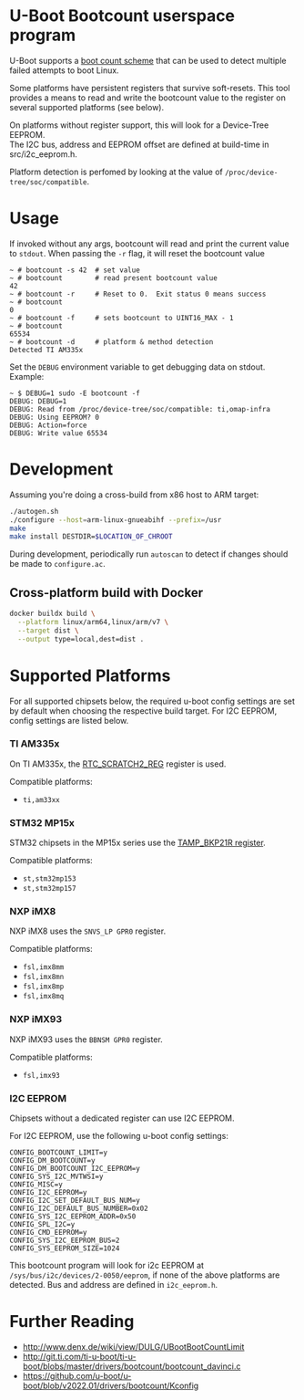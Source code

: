 # U-Boot Bootcount userspace program

U-Boot supports a [boot count
scheme](http://www.denx.de/wiki/view/DULG/UBootBootCountLimit) that can be
used to detect multiple failed attempts to boot Linux.  

Some platforms have persistent registers that survive soft-resets. This tool 
provides a means to read and write the bootcount value to the register on several 
supported platforms (see below).

On platforms without register support, this will look for a Device-Tree EEPROM.  
The I2C bus, address and EEPROM offset are defined at build-time in src/i2c_eeprom.h.

Platform detection is perfomed by looking at the value of `/proc/device-tree/soc/compatible`.


# Usage

If invoked without any args, bootcount will read and print the current value
to `stdout`.  When passing the `-r` flag, it will reset the bootcount value
```
~ # bootcount -s 42  # set value
~ # bootcount        # read present bootcount value
42
~ # bootcount -r     # Reset to 0.  Exit status 0 means success
~ # bootcount
0
~ # bootcount -f     # sets bootcount to UINT16_MAX - 1
~ # bootcount
65534
~ # bootcount -d     # platform & method detection
Detected TI AM335x
```
Set the `DEBUG` environment variable to get debugging data on stdout.  Example:
```
~ $ DEBUG=1 sudo -E bootcount -f
DEBUG: DEBUG=1
DEBUG: Read from /proc/device-tree/soc/compatible: ti,omap-infra
DEBUG: Using EEPROM? 0
DEBUG: Action=force
DEBUG: Write value 65534
```


# Development

Assuming you're doing a cross-build from x86 host to ARM target:
```sh
./autogen.sh
./configure --host=arm-linux-gnueabihf --prefix=/usr
make
make install DESTDIR=$LOCATION_OF_CHROOT
```

During development, periodically run `autoscan` to detect if changes should be made to `configure.ac`.

## Cross-platform build with Docker

```sh
docker buildx build \
  --platform linux/arm64,linux/arm/v7 \
  --target dist \
  --output type=local,dest=dist .
```


# Supported Platforms

For all supported chipsets below, the required u-boot config settings are set 
by default when choosing the respective build target.  For I2C EEPROM, config 
settings are listed below.

### TI AM335x

On TI AM335x, the [RTC_SCRATCH2_REG](https://www.ti.com/lit/ug/spruh73p/spruh73p.pdf) 
register is used.

Compatible platforms:
 * `ti,am33xx`

### STM32 MP15x

STM32 chipsets in the MP15x series use the [TAMP_BKP21R register](https://wiki.st.com/stm32mpu/wiki/STM32MP15_backup_registers#Boot_counter_feature).

Compatible platforms:
 * `st,stm32mp153`
 * `st,stm32mp157`

### NXP iMX8

NXP iMX8 uses the `SNVS_LP GPR0` register.

Compatible platforms:
 * `fsl,imx8mm`
 * `fsl,imx8mn`
 * `fsl,imx8mp`
 * `fsl,imx8mq`

### NXP iMX93

NXP iMX93 uses the `BBNSM GPR0` register.

Compatible platforms:
 * `fsl,imx93`

### I2C EEPROM

Chipsets without a dedicated register can use I2C EEPROM.

For I2C EEPROM, use the following u-boot config settings:
```
CONFIG_BOOTCOUNT_LIMIT=y
CONFIG_DM_BOOTCOUNT=y
CONFIG_DM_BOOTCOUNT_I2C_EEPROM=y
CONFIG_SYS_I2C_MVTWSI=y
CONFIG_MISC=y
CONFIG_I2C_EEPROM=y
CONFIG_I2C_SET_DEFAULT_BUS_NUM=y
CONFIG_I2C_DEFAULT_BUS_NUMBER=0x02
CONFIG_SYS_I2C_EEPROM_ADDR=0x50
CONFIG_SPL_I2C=y
CONFIG_CMD_EEPROM=y
CONFIG_SYS_I2C_EEPROM_BUS=2
CONFIG_SYS_EEPROM_SIZE=1024
```
This bootcount program will look for i2c EEPROM at 
`/sys/bus/i2c/devices/2-0050/eeprom`, if none of the above platforms are 
detected.  Bus and address are defined in `i2c_eeprom.h`.


# Further Reading

* http://www.denx.de/wiki/view/DULG/UBootBootCountLimit
* http://git.ti.com/ti-u-boot/ti-u-boot/blobs/master/drivers/bootcount/bootcount_davinci.c
* https://github.com/u-boot/u-boot/blob/v2022.01/drivers/bootcount/Kconfig

